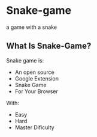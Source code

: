 # Snake-game
a game with a snake
## What Is Snake-Game?
Snake game is:
- An open source
- Google Extension
- Snake Game
- For Your Browser

With:
- Easy
- Hard
- Master
  Dificulty
